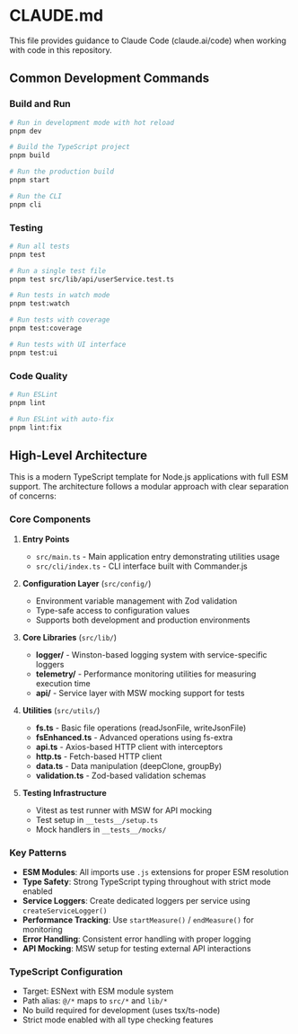 # CLAUDE.md

This file provides guidance to Claude Code (claude.ai/code) when working with code in this repository.

## Common Development Commands

### Build and Run
```bash
# Run in development mode with hot reload
pnpm dev

# Build the TypeScript project
pnpm build

# Run the production build
pnpm start

# Run the CLI
pnpm cli
```

### Testing
```bash
# Run all tests
pnpm test

# Run a single test file
pnpm test src/lib/api/userService.test.ts

# Run tests in watch mode
pnpm test:watch

# Run tests with coverage
pnpm test:coverage

# Run tests with UI interface
pnpm test:ui
```

### Code Quality
```bash
# Run ESLint
pnpm lint

# Run ESLint with auto-fix
pnpm lint:fix
```

## High-Level Architecture

This is a modern TypeScript template for Node.js applications with full ESM support. The architecture follows a modular approach with clear separation of concerns:

### Core Components

1. **Entry Points**
   - `src/main.ts` - Main application entry demonstrating utilities usage
   - `src/cli/index.ts` - CLI interface built with Commander.js

2. **Configuration Layer** (`src/config/`)
   - Environment variable management with Zod validation
   - Type-safe access to configuration values
   - Supports both development and production environments

3. **Core Libraries** (`src/lib/`)
   - **logger/** - Winston-based logging system with service-specific loggers
   - **telemetry/** - Performance monitoring utilities for measuring execution time
   - **api/** - Service layer with MSW mocking support for tests

4. **Utilities** (`src/utils/`)
   - **fs.ts** - Basic file operations (readJsonFile, writeJsonFile)
   - **fsEnhanced.ts** - Advanced operations using fs-extra
   - **api.ts** - Axios-based HTTP client with interceptors
   - **http.ts** - Fetch-based HTTP client
   - **data.ts** - Data manipulation (deepClone, groupBy)
   - **validation.ts** - Zod-based validation schemas

5. **Testing Infrastructure**
   - Vitest as test runner with MSW for API mocking
   - Test setup in `__tests__/setup.ts`
   - Mock handlers in `__tests__/mocks/`

### Key Patterns

- **ESM Modules**: All imports use `.js` extensions for proper ESM resolution
- **Type Safety**: Strong TypeScript typing throughout with strict mode enabled
- **Service Loggers**: Create dedicated loggers per service using `createServiceLogger()`
- **Performance Tracking**: Use `startMeasure()` / `endMeasure()` for monitoring
- **Error Handling**: Consistent error handling with proper logging
- **API Mocking**: MSW setup for testing external API interactions

### TypeScript Configuration

- Target: ESNext with ESM module system
- Path alias: `@/*` maps to `src/*` and `lib/*`
- No build required for development (uses tsx/ts-node)
- Strict mode enabled with all type checking features